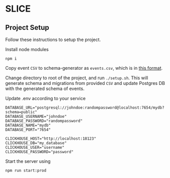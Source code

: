 # SLICE

## Project Setup
Follow these instructions to setup the project.

Install node modules
```
npm i
```

Copy event `CSV` to schema-generator as `events.csv`, which is in [this format](https://docs.google.com/spreadsheets/d/1B1_Z5RxG-mpv0pJ78BPH0Qqzh_Y-9YkQrCb3WlYnYpI/edit#gid=1082552687).

Change directory to root of the project, and run `./setup.sh`. This will generate schema and migrations from provided `CSV` and update Postgres DB with the generated schema of events.

Update .env according to your service
```
DATABASE_URL="postgresql://johndoe:randompassword@localhost:7654/mydb?schema=public"
DATABASE_USERNAME="johndoe"
DATABASE_PASSWORD="randompassword"
DATABASE_NAME="mydb"
DATABASE_PORT="7654"

CLICKHOUSE_HOST="http://localhost:18123"
CLICKHOUSE_DB="my_database"
CLICKHOUSE_USER="username"
CLICKHOUSE_PASSWORD="password"
```

Start the server using
```
npm run start:prod
```